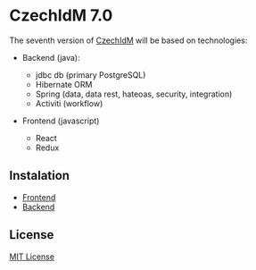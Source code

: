 # CzechIdM 7.0

The seventh version of [CzechIdM](http://www.czechidm.com/) will be based on technologies:
* Backend (java):
  * jdbc db (primary PostgreSQL)
  * Hibernate ORM
  * Spring (data, data rest, hateoas, security, integration)
  * Activiti (workflow)

* Frontend (javascript)
  * React
  * Redux


## Instalation

* [Frontend](./Realization/frontend)
* [Backend](./Realization/backend)

## License

[MIT License](./LICENSE)
